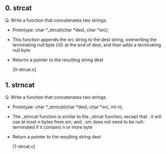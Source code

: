 ## 0. strcat

Q. Write a function that concatenates two strings.
   * Prototype: char *_strcat(char *dest, char *src);
   * This function appends the src string to the dest string, overwriting the terminating null byte (\0) at the end of dest, and then adds a terminating null byte
   * Returns a pointer to the resulting string dest

       [0-strcat.c]

## 1. strncat

Q. Write a function that concatenates two strings.
   * Prototype: char *_strncat(char *dest, char *src, int n);
   * The _strncat function is similar to the _strcat function, except that
        . it will use at most n bytes from src; and
        . src does not need to be null-terminated if it contains n or more byte
   * Return a pointer to the resulting string dest

       [1-strcat.c]
